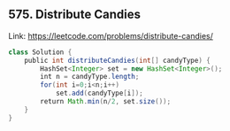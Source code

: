 ## 575. Distribute Candies
Link: https://leetcode.com/problems/distribute-candies/

```java
class Solution {
    public int distributeCandies(int[] candyType) {
        HashSet<Integer> set = new HashSet<Integer>();
        int n = candyType.length;
        for(int i=0;i<n;i++)
            set.add(candyType[i]);
        return Math.min(n/2, set.size());
    }
}
```
